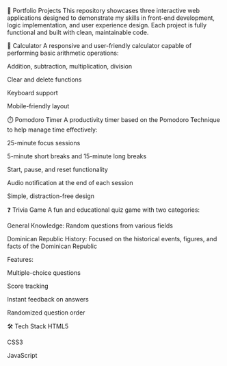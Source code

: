 🧠 Portfolio Projects
This repository showcases three interactive web applications designed to demonstrate my skills in front-end development, logic implementation, and user experience design. Each project is fully functional and built with clean, maintainable code.

🔢 Calculator
A responsive and user-friendly calculator capable of performing basic arithmetic operations:

Addition, subtraction, multiplication, division

Clear and delete functions

Keyboard support

Mobile-friendly layout

⏱️ Pomodoro Timer
A productivity timer based on the Pomodoro Technique to help manage time effectively:

25-minute focus sessions

5-minute short breaks and 15-minute long breaks

Start, pause, and reset functionality

Audio notification at the end of each session

Simple, distraction-free design

❓ Trivia Game
A fun and educational quiz game with two categories:

General Knowledge: Random questions from various fields

Dominican Republic History: Focused on the historical events, figures, and facts of the Dominican Republic

Features:

Multiple-choice questions

Score tracking

Instant feedback on answers

Randomized question order

🛠️ Tech Stack
HTML5

CSS3

JavaScript

